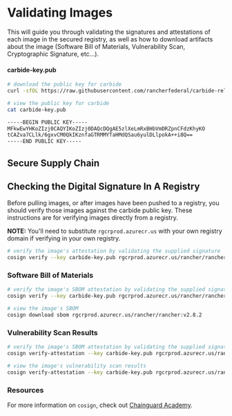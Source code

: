 # Validating Images

This will guide you through validating the signatures and attestations of each image in the secured registry, as well as how to download artifacts about the image (Software Bill of Materials, Vulnerability Scan, Cryptographic Signature, etc...).

#### carbide-key.pub

```bash
# download the public key for carbide
curl -sfOL https://raw.githubusercontent.com/rancherfederal/carbide-releases/main/carbide-key.pub

# view the public key for carbide
cat carbide-key.pub

-----BEGIN PUBLIC KEY-----
MFkwEwYHKoZIzj0CAQYIKoZIzj0DAQcDQgAE5zlXeLmRxBHbVmDRZpnCFdzKhyKO
tCAZva7CLlk/6gxvCM0QkIKznfaGTRMMYTaHMdQSau6yulDLlpokA++i8Q==
-----END PUBLIC KEY-----
```

## Secure Supply Chain

## Checking the Digital Signature In A Registry

Before pulling images, or after images have been pushed to a registry, you should verify those images against the carbide public key. These instructions are for verifying images directly from a registry.

**NOTE:** You'll need to substitute `rgcrprod.azurecr.us` with your own registry domain if verifying in your own registry.

```bash
# verify the image's attestation by validating the supplied signature
cosign verify --key carbide-key.pub rgcrprod.azurecr.us/rancher/rancher:v2.8.2
```

### Software Bill of Materials

```bash
# verify the image's SBOM attestation by validating the supplied signature
cosign verify --key carbide-key.pub rgcrprod.azurecr.us/rancher/rancher:v2.8.2 --attachment sbom

# view the image's SBOM
cosign download sbom rgcrprod.azurecr.us/rancher/rancher:v2.8.2
```

### Vulnerability Scan Results

```bash
# verify the image's SBOM attestation by validating the supplied signature
cosign verify-attestation --key carbide-key.pub rgcrprod.azurecr.us/rancher/rancher:v2.8.2 --type vuln > /dev/null

# view the image's vulnerability scan results
cosign verify-attestation --key carbide-key.pub rgcrprod.azurecr.us/rancher/rancher:v2.8.2 --type vuln | jq -r '.payload' | base64 -d | jq
```

### Resources

For more information on `cosign`, check out [Chainguard Academy](https://edu.chainguard.dev/open-source/sigstore/cosign/how-to-verify-file-signatures-with-cosign/).

